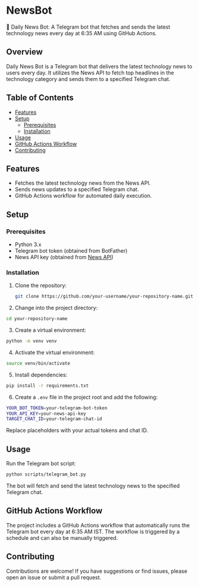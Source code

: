 # NewsBot
🤖 Daily News Bot: A Telegram bot that fetches and sends the latest technology news every day at 6:35 AM using GitHub Actions.

## Overview

Daily News Bot is a Telegram bot that delivers the latest technology news to users every day. It utilizes the News API to fetch top headlines in the technology category and sends them to a specified Telegram chat.

## Table of Contents

- [Features](#features)
- [Setup](#setup)
  - [Prerequisites](#prerequisites)
  - [Installation](#installation)
- [Usage](#usage)
- [GitHub Actions Workflow](#github-actions-workflow)
- [Contributing](#contributing)

## Features

- Fetches the latest technology news from the News API.
- Sends news updates to a specified Telegram chat.
- GitHub Actions workflow for automated daily execution.

## Setup

### Prerequisites

- Python 3.x
- Telegram bot token (obtained from BotFather)
- News API key (obtained from [News API](https://newsapi.org/))

### Installation

1. Clone the repository:

   ```bash
   git clone https://github.com/your-username/your-repository-name.git
   ```

2. Change into the project directory:
```bash
cd your-repository-name
```

3. Create a virtual environment:
```bash
python -m venv venv
```

4. Activate the virtual environment:
```bash
source venv/bin/activate  
```

5. Install dependencies:
```bash
pip install -r requirements.txt
```

6. Create a `.env` file in the project root and add the following:
```bash
YOUR_BOT_TOKEN=your-telegram-bot-token
YOUR_API_KEY=your-news-api-key
TARGET_CHAT_ID=your-telegram-chat-id
```
Replace placeholders with your actual tokens and chat ID.

## Usage

Run the Telegram bot script:
```bash
python scripts/telegram_bot.py

```
The bot will fetch and send the latest technology news to the specified Telegram chat.

## GitHub Actions Workflow
The project includes a GitHub Actions workflow that automatically runs the Telegram bot every day at 6:35 AM IST. The workflow is triggered by a schedule and can also be manually triggered.

## Contributing

Contributions are welcome! If you have suggestions or find issues, please open an issue or submit a pull request.